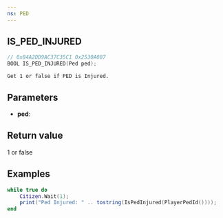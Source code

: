 ```yaml
---
ns: PED
---
```

## IS_PED_INJURED

```c
// 0x84A2DD9AC37C35C1 0x2530A087
BOOL IS_PED_INJURED(Ped ped);
```

```
Get 1 or false if PED is Injured.
```

## Parameters
* **ped**: 

## Return value
1 or false

## Examples
```lua
while true do
    Citizen.Wait(1);
    print("Ped Injured: " .. tostring(IsPedInjured(PlayerPedId())));
end
```